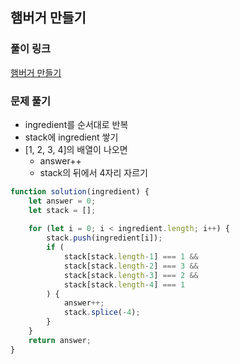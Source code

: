 ## 햄버거 만들기

### 풀이 링크

[햄버거 만들기](https://school.programmers.co.kr/learn/courses/30/lessons/133502)

### 문제 풀기

- ingredient를 순서대로 반복
- stack에 ingredient 쌓기
- [1, 2, 3, 4]의 배열이 나오면
  - answer++
  - stack의 뒤에서 4자리 자르기

```javascript
function solution(ingredient) {
    let answer = 0;
    let stack = [];
    
    for (let i = 0; i < ingredient.length; i++) {
        stack.push(ingredient[i]);
        if (
            stack[stack.length-1] === 1 &&
            stack[stack.length-2] === 3 &&
            stack[stack.length-3] === 2 &&
            stack[stack.length-4] === 1
        ) {
            answer++;
            stack.splice(-4);
        }
    }
    return answer;
}
```
